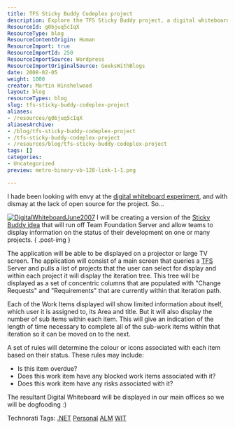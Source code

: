 ```yaml
---
title: TFS Sticky Buddy Codeplex project
description: Explore the TFS Sticky Buddy project, a digital whiteboard solution for Team Foundation Server that enhances project visibility and team collaboration.
ResourceId: g0bjuq5cIqX
ResourceType: blog
ResourceContentOrigin: Human
ResourceImport: true
ResourceImportId: 250
ResourceImportSource: Wordpress
ResourceImportOriginalSource: GeeksWithBlogs
date: 2008-02-05
weight: 1000
creator: Martin Hinshelwood
layout: blog
resourceTypes: blog
slug: tfs-sticky-buddy-codeplex-project
aliases:
- /resources/g0bjuq5cIqX
aliasesArchive:
- /blog/tfs-sticky-buddy-codeplex-project
- /tfs-sticky-buddy-codeplex-project
- /resources/blog/tfs-sticky-buddy-codeplex-project
tags: []
categories:
- Uncategorized
preview: metro-binary-vb-128-link-1-1.png

---
```

I hade been looking with envy at the [digital whiteboard experiment](http://www.agilemanagement.net/Articles/Weblog/DigitalWhiteboardExperime.html), and with dismay at the lack of open source for the project. So...

[![DigitalWhiteboardJune2007](images/TFSStickyBuddyCodeplexproject_9FDC-DigitalWhiteboardJune2007_thumb-2-2.png)](http://blog.hinshelwood.com/files/2011/05/GWB-WindowsLiveWriter-TFSStickyBuddyCodeplexproject_9FDC-DigitalWhiteboardJune2007_2.png) I will be creating a version of the [Sticky Buddy idea](http://www.visualbuilder.com/viewdetail.php?group_id=43&id=532&type=1) that will run off Team Foundation Server and allow teams to display information on the status of their development on one or many projects.
{ .post-img }

The application will be able to be displayed on a projector or large TV screen. The application will consist of a main screen that queries a [TFS](http://msdn2.microsoft.com/en-us/teamsystem/aa718934.aspx "Team Foundation Server") Server and pulls a list of projects that the user can select for display and within each project it will display the iteration tree. This tree will be displayed as a set of concentric columns that are populated with "Change Requests" and "Requirements" that are currently within that iteration path.

Each of the Work Items displayed will show limited information about itself, which user it is assigned to, its Area and title. But it will also display the number of sub items within each item. This will give an indication of the length of time necessary to complete all of the sub-work items within that iteration so it can be moved on to the next.

A set of rules will determine the colour or icons associated with each item based on their status. These rules may include:

- Is this item overdue?
- Does this work item have any blocked work items associated with it?
- Does this work item have any risks associated with it?

The resultant Digital Whiteboard will be displayed in our main offices so we will be dogfooding :)

Technorati Tags: [.NET](http://technorati.com/tags/.NET) [Personal](http://technorati.com/tags/Personal) [ALM](http://technorati.com/tags/ALM) [WIT](http://technorati.com/tags/WIT)
